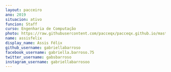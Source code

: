 ```yaml
---
layout: pacceiro
ano: 2019
situacion: ativo
funcion: Staff
curso: Engenharia de Computação
photo: https://raw.githubusercontent.com/pacceqx/pacceqx.github.io/master/assets/pic/bolsistas/pacce (4).png
name: assisfelix
display_name: Assis Félix
github_username: gabriellabarroso
facebook_username: gabriella.barroso.75
twitter_username: gabsbarroso
instagram_username: gabriellabarrosoo
---
```


